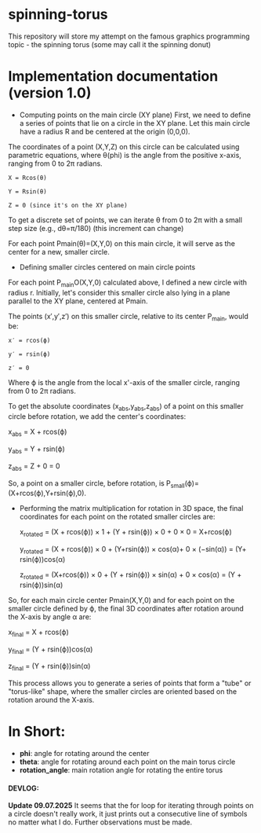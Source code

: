 # spinning-torus
This repository will store my attempt on the famous graphics programming topic - the spinning torus (some may call it the spinning donut) 


# Implementation documentation (version 1.0)
- Computing points on the main circle (XY plane)
First, we need to define a series of points that lie on a circle in the XY plane. Let this main circle have a radius R and be centered at the origin (0,0,0).

The coordinates of a point (X,Y,Z) on this circle can be calculated using parametric equations, where θ(phi) is the angle from the positive x-axis, ranging from 0 to 2π radians.

    X = Rcos(θ)

    Y = Rsin(θ)

    Z = 0 (since it's on the XY plane)

To get a discrete set of points, we can iterate θ from 0 to 2π with a small step size (e.g., dθ=π/180) (this increment can change)

For each point Pmain​(θ)=(X,Y,0) on this main circle, it will serve as the center for a new, smaller circle.

- Defining smaller circles centered on main circle points

For each point P<sub>main</sub>O(X,Y,0) calculated above, I defined a new circle with radius r. Initially, let's consider this smaller circle also lying in a plane parallel to the XY plane, centered at Pmain​.

The points (x′,y′,z′) on this smaller circle, relative to its center P<sub>main</sub>​, would be:

    x′ = rcos(ϕ)

    y′ = rsin(ϕ)

    z′ = 0

Where ϕ is the angle from the local x'-axis of the smaller circle, ranging from 0 to 2π radians.

To get the absolute coordinates (x<sub>abs</sub>​,y<sub>abs</sub>,z<sub>abs</sub>​) of a point on this smaller circle before rotation, we add the center's coordinates:

x<sub>abs</sub> = X + rcos(ϕ)

y<sub>abs</sub> = Y + rsin(ϕ)

z<sub>abs</sub> = Z + 0 = 0

So, a point on a smaller circle, before rotation, is P<sub>small</sub>​(ϕ)=(X+rcos(ϕ),Y+rsin(ϕ),0).

- Performing the matrix multiplication for rotation in 3D space, the final coordinates for each point on the rotated smaller circles are:

    x<sub>rotated</sub> ​= (X + rcos(ϕ)) × 1 + (Y + rsin(ϕ)) × 0 + 0 × 0 = X+rcos(ϕ)

    y<sub>rotated</sub> = (X + rcos(ϕ)) × 0 + (Y+rsin(ϕ)) × cos(α)+ 0 × (−sin(α)) = (Y+ rsin(ϕ))cos(α)

    z<sub>rotated</sub> = (X+rcos(ϕ)) × 0 + (Y + rsin(ϕ)) × sin(α) + 0 × cos(α) = (Y + rsin(ϕ))sin(α)

So, for each main circle center Pmain​(X,Y,0) and for each point on the smaller circle defined by ϕ, the final 3D coordinates after rotation around the X-axis by angle α are:

x<sub>final</sub> = X + rcos(ϕ)

y<sub>final</sub> = (Y + rsin(ϕ))cos(α)

z<sub>final</sub> = (Y + rsin(ϕ))sin(α)

This process allows you to generate a series of points that form a "tube" or "torus-like" shape, where the smaller circles are oriented based on the rotation around the X-axis.

# In Short:
- **phi**: angle for rotating around the center 
- **theta**: angle for rotating around each point on the main torus circle
- **rotation_angle**: main rotation angle for rotating the entire torus

#### DEVLOG:
**Update 09.07.2025**
It seems that the for loop for iterating through points on a circle doesn't really work, it just prints out a consecutive line of symbols no matter what I do. Further observations must be made.
